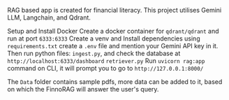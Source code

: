 RAG based app is created for financial literacy. This project utilises Gemini LLM, Langchain, and Qdrant.

Setup and Install Docker
Create a docker container for `qdrant/qdrant` and run at port `6333:6333`
Create a venv and Install dependencies using `requirements.txt`
create a `.env` file and mention your Gemini API key in it.
Then run python files:
`ingest.py`, and check the database at `http://localhost:6333/dashboard`
`retriever.py`
Run `uvicorn rag:app` command on CLI, it will prompt you to go to `http://127.0.0.1:8000/`

The `Data` folder contains sample pdfs, more data can be added to it, based on which the FinnoRAG will answer the user's query.
